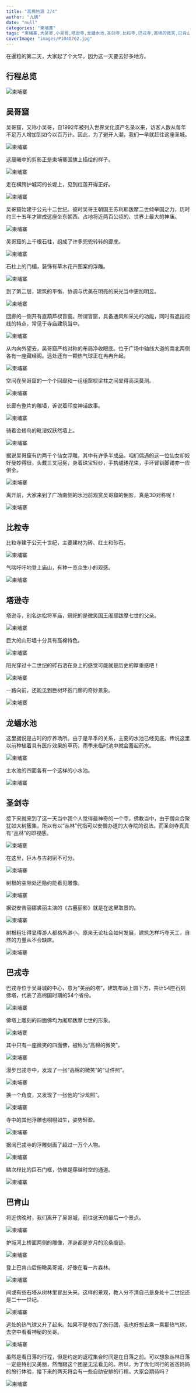 ```yaml
---
title: "高棉热浪 2/4"
author: "九姨"
date: "null"
categories: "柬埔寨"
tags: "柬埔寨,大吴哥,小吴哥,塔逊寺,龙蟠水池,圣剑寺,比粒寺,巴戎寺,高棉的微笑,巴肯山"
coverImage: "images/P1040762.jpg"
---
```


在暹粒的第二天，大家起了个大早，因为这一天要去好多地方。

## 行程总览

![柬埔寨](images/cambodia.jpg)

## 吴哥窟

吴哥窟，又称小吴哥，自1992年被列入世界文化遗产名录以来，访客人数从每年不足万人增加到如今以百万计。因此，为了避开人潮，我们一早就赶往这座圣城。

![柬埔寨](images/P1040722.jpg) 

这晨曦中的剪影正是柬埔寨国旗上描绘的样子。

![柬埔寨](images/cambodiaflag.jpg)

走在横跨护城河的长堤上，见到红莲开得正好。

![柬埔寨](images/P1040725.jpg) 

吴哥窟始建于公元十二世纪。彼时吴哥王朝国王苏利耶跋摩二世倾举国之力，历时约三十五年才建成这座坐东朝西、占地将近两百公顷的、世界上最大的神庙。

![柬埔寨](images/P1040739.jpg) 

吴哥窟的上千根石柱，组成了许多兜兜转转的廊庑。

![柬埔寨](images/P1040742.jpg) 

石柱上的门楣，装饰有草木花卉图案的浮雕。

![柬埔寨](images/P1040768.jpg) 

到了第二层，建筑的平衡、协调与优美在明亮的采光当中更加明显。

![柬埔寨](images/P1040753.jpg) 

回廊的一侧开有直葫芦棂盲窗。所谓盲窗，具备通风和采光的功能，同时有遮挡视线的特点，常见于寺庙建筑当中。

![柬埔寨](images/P1040752.jpg) 

从内向外望去，吴哥窟严格对称的布局净收眼底。位于广场中轴线大道的南北两侧各有一座藏经阁。远处还有一颗热气球正在冉冉升起。

![柬埔寨](images/P1040762.jpg) 

空间在吴哥窟的一个个回廊和一组组窗棂梁柱之间显得高深莫测。

![柬埔寨](images/P1040766.jpg) 

长廊有整片的雕墙，诉说着印度神话故事。

![柬埔寨](images/P1040777.jpg) 

骑着金翅鸟的毗湿奴跃然墙上。

![柬埔寨](images/P1040776.jpg) 

据说吴哥窟有约两千个仙女浮雕，其中有许多半成品。咱们偶遇的这一位仙女却姣好曼妙得很，头戴三叉冠冕，身着珠宝轻纱，手执缱绻花束，手环臂钏脚镯亦一应俱全。

![柬埔寨](images/P1040782.jpg) 

离开前，大家来到了广场南侧的水池前观赏吴哥窟的倒影，真是3D对称呢！

![柬埔寨](images/P1040794.jpg) 

## 比粒寺

比粒寺建于公元十世纪，主要建材为砖、红土和砂石。

![柬埔寨](images/P1040685.jpg) 

气喘吁吁地登上庙山，有种一览众生小的观感。

![柬埔寨](images/P1040702.jpg)

## 塔逊寺

塔逊寺，别名达松将军庙，祭祀的是微笑国王阇耶跋摩七世的父亲。

![柬埔寨](images/P1040705.jpg) 

巨大的山形墙十分具有高棉特色。

![柬埔寨](images/P1040708.jpg) 

阳光穿过十二世纪的砖石洒在身上的感觉可能就是历史的厚重感吧！

![柬埔寨](images/P1040714.jpg) 

一路向前，还能见到巨树环抱门廊的奇妙景象。

![柬埔寨](images/P1040717.jpg) 

## 龙蟠水池

这里据说是古时的疗养场所。由于是旱季的关系，主要的水池已经见底。传说这里以前种植着具有医疗效果的草药，雨季来临时池中就会蓄起药水。

![柬埔寨](images/P1040719.jpg) 

主水池的四面各有一个这样的小水池。

![柬埔寨](images/P1040721.jpg) 

## 圣剑寺

接下来就来到了这一天当中我个人觉得最神奇的一个寺。佛教当中，由于僧众合聚犹如大树簇集，所以有以“丛林”代指可以安僧办道的大寺院的说法。而圣剑寺真真有“丛林”的即视感。

![柬埔寨](images/P1040841.jpg) 

在这里，巨木与古刹密不可分。

![柬埔寨](images/P1040843.jpg) 

树根的空隙处还隐约能看见雕像。

![柬埔寨](images/P1040844.jpg) 

据说安吉丽娜裘丽主演的《古墓丽影》就是在这里取景的。

![柬埔寨](images/P1040846.jpg) 

树根粗壮得显得游人都格外渺小。原来无论社会如何发展，建筑怎样巧夺天工，自然的力量从不会缺席。

![柬埔寨](images/P1040854.jpg) 

## 巴戎寺

巴戎寺位于吴哥城的中心，意为“美丽的塔”，建筑布局上圆下方，共计54座石刻佛塔，代表了高棉国时期的54个省份。

![柬埔寨](images/20190505_142545.jpg) 

佛塔上雕刻的四面佛均为阇耶跋摩七世的形象。

![柬埔寨](images/P1040803.jpg) 

其中只有一座微笑的四面佛，被称为“高棉的微笑”。

![柬埔寨](images/P1040810.jpg) 

漫步巴戎寺中，发现了一张“高棉的微笑”的“证件照”。

![柬埔寨](images/P1040801.jpg) 

换一个角度，又发现了一张他的“沙龙照”。

![柬埔寨](images/P1040821.jpg) 

寺中的其他浮雕也栩栩如生，姿势轻盈。

![柬埔寨](images/P1040824.jpg) 

据闻巴戎寺的浮雕刻画了超过一万个人物。

![柬埔寨](images/P1040825.jpg) 

鳞次栉比的巨石门框，仿佛是穿越时空的通道。

![柬埔寨](images/P1040826.jpg) 

## 巴肯山

将近傍晚时，我们离开了吴哥城，前往这天的最后一个景点。

![柬埔寨](images/P1040797-1.jpg) 

护城河上桥面两侧的雕像，浑身都是岁月的沧桑痕迹。

![柬埔寨](images/20190505_160437.jpg) 

登上巴肯山后俯瞰吴哥城，好像在看一片森林。

![柬埔寨](images/20190505_162121.jpg) 

间或有些石塔从树林里冒出头来。这样的景观，教人分不清自己是身处十二世纪还是二十一世纪。

![柬埔寨](images/20190505_163054.jpg) 

远处的热气球又升了起来。如果不是参加了旅行团，我也好想去乘一乘那热气球，去空中看看神秘的吴哥。

![柬埔寨](images/P1040860.jpg) 

虽然是看日落的行程，但是约定的返程集合时间是在日落之前。可以想象丛林日落一定是特别又美丽，然而跟这个团是无法看见的。所以，为了优化同行的爸爸妈妈的旅行体验，接下来的两天将会有一些自助安排的行程。大家会期待吗？

![柬埔寨](images/P1040861.jpg)
